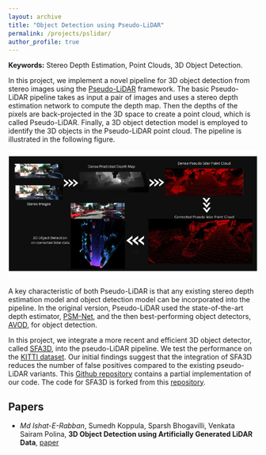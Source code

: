 ```yaml
---
layout: archive
title: "Object Detection using Pseudo-LiDAR"
permalink: /projects/pslidar/
author_profile: true
---
```


**Keywords:** Stereo Depth Estimation, Point Clouds, 3D Object Detection. 

In this project, we implement a novel pipeline for 3D object detection from stereo images using the [Pseudo-LiDAR](https://arxiv.org/abs/1812.07179) framework. The basic Pseudo-LiDAR pipeline takes as input a pair of images and uses a stereo depth estimation network to compute the depth map. Then the depths of the pixels are back-projected in the 3D space to create a point cloud, which is called Pseudo-LiDAR. Finally, a 3D object detection model is employed to identify the 3D objects in the Pseudo-LiDAR point cloud. The pipeline is illustrated in the following figure.

<p align="center">
  <img src="/images/pslidar.png" width="700"/>
</p> 

A key characteristic of both Pseudo-LiDAR is that any existing stereo depth estimation model and object detection model can be incorporated into the pipeline. In the original version, Pseudo-LiDAR used the state-of-the-art depth estimator, [PSM-Net](https://arxiv.org/abs/1803.08669), and the then best-performing object detectors, [AVOD](https://arxiv.org/abs/1712.02294), for object detection.

In this project, we integrate a more recent and efficient 3D object detector, called [SFA3D](https://github.com/maudzung/SFA3D), into the pseudo-LiDAR pipeline. We test the performance on the [KITTI dataset](https://ieeexplore.ieee.org/document/6248074). Our initial findings suggest that the integration of SFA3D reduces the number of false positives compared to the existing pseudo-LiDAR variants. This [Github repository](https://github.com/ieranik/ps_lidar) contains a partial implementation of our code. The code for SFA3D is forked from this [repository](https://github.com/maudzung/SFA3D). 



Papers
----

- *Md Ishat-E-Rabban*, Sumedh Koppula, Sparsh Bhogavilli, Venkata Sairam Polina, **3D Object Detection using Artificially Generated LiDAR Data**, [paper](https://ieranik.github.io/files/ps_lidar.pdf)

